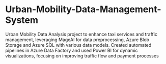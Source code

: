 # Urban-Mobility-Data-Management-System
Urban Mobility Data Analysis project to enhance taxi services and traffic management, leveraging MageAI for data preprocessing, Azure Blob Storage and Azure SQL with various data models. Created automated pipelines in Azure Data Factory and used Power BI for dynamic visualizations, focusing on improving traffic flow and payment processes
